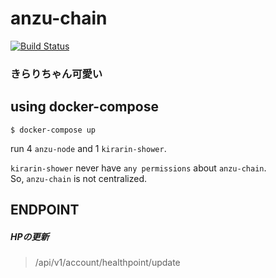 # anzu-chain
[![Build Status](https://travis-ci.org/InvincibleMan/anzu-chain.svg?branch=master)](https://travis-ci.org/InvincibleMan/anzu-chain)

### きらりちゃん可愛い

## using docker-compose
```
$ docker-compose up
```

run 4 `anzu-node` and  1 `kirarin-shower`.

`kirarin-shower` never have `any permissions` about `anzu-chain`.  
So, `anzu-chain` is not centralized.  

## ENDPOINT

##### HPの更新
> /api/v1/account/healthpoint/update

